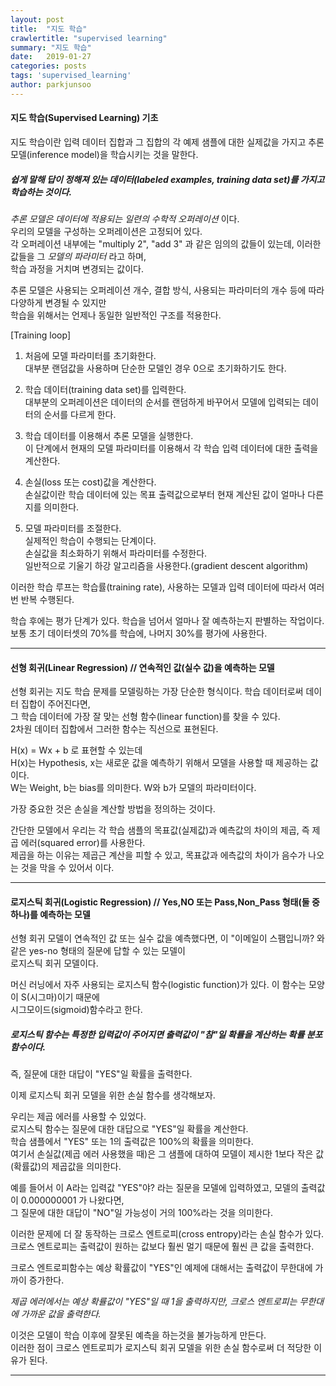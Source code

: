 ```yaml
---
layout: post
title:  "지도 학습"
crawlertitle: "supervised learning"
summary: "지도 학습"
date:   2019-01-27
categories: posts
tags: 'supervised_learning'
author: parkjunsoo
---
```


#### 지도 학습(Supervised Learning) 기초

지도 학습이란 입력 데이터 집합과 그 집합의 각 예제 샘플에 대한 실제값을 가지고 추론 모델(inference model)을 학습시키는 것을 말한다.  

##### 쉽게 말해 답이 정해져 있는 데이터(labeled examples, training data set)를 가지고 학습하는 것이다.  

_추론 모델은 데이터에 적용되는 일련의 수학적 오퍼레이션_ 이다.  
우리의 모델을 구성하는 오퍼레이션은 고정되어 있다.  
각 오퍼레이션 내부에는 "multiply 2", "add 3" 과 같은 임의의 값들이 있는데, 이러한 값들을 그 _모델의 파라미터_ 라고 하며,  
학습 과정을 거치며 변경되는 값이다.  


추론 모델은 사용되는 오퍼레이션 개수, 결합 방식, 사용되는 파라미터의 개수 등에 따라 다양하게 변경될 수 있지만  
학습을 위해서는 언제나 동일한 일반적인 구조를 적용한다.    


[Training loop]


1. 처음에 모델 파라미터를 초기화한다.  
   대부분 랜덤값을 사용하며 단순한 모델인 경우 0으로 초기화하기도 한다.    

2. 학습 데이터(training data set)를 입력한다.  
   대부분의 오퍼레이션은 데이터의 순서를 랜덤하게 바꾸어서 모델에 입력되는 데이터의 순서를 다르게 한다.  
    
3. 학습 데이터를 이용해서 추론 모델을 실행한다.  
   이 단계에서 현재의 모델 파라미터를 이용해서 각 학습 입력 데이터에 대한 출력을 계산한다.  

4. 손실(loss 또는 cost)값을 계산한다.  
   손실값이란 학습 데이터에 있는 목표 출력값으로부터 현재 계산된 값이 얼마나 다른지를 의미한다.  

5. 모델 파라미터를 조절한다.  
   실제적인 학습이 수행되는 단계이다.  
   손실값을 최소화하기 위해서 파라미터를 수정한다.   
   일반적으로 기울기 하강 알고리즘을 사용한다.(gradient descent algorithm)  
   
이러한 학습 루프는 학습률(training rate), 사용하는 모델과 입력 데이터에 따라서 여러 번 반복 수행된다.    

학습 후에는 평가 단계가 있다. 학습을 넘어서 얼마나 잘 예측하는지 판별하는 작업이다.   
보통 초기 데이터셋의 70%를 학습에, 나머지 30%를 평가에 사용한다.  


***

#### 선형 회귀(Linear Regression) // 연속적인 값(실수 값)을 예측하는 모델  

선형 회귀는 지도 학습 문제를 모델링하는 가장 단순한 형식이다. 학습 데이터로써 데이터 집합이 주어진다면,  
그 학습 데이터에 가장 잘 맞는 선형 함수(linear function)를 찾을 수 있다.  
2차원 데이터 집합에서 그러한 함수는 직선으로 표현된다.  

H(x) = Wx + b 로 표현할 수 있는데  
H(x)는 Hypothesis, x는 새로운 값을 예측하기 위해서 모델을 사용할 때 제공하는 값이다.  
W는 Weight, b는 bias를 의미한다.  W와 b가 모델의 파라미터이다.  


가장 중요한 것은 손실을 계산할 방법을 정의하는 것이다.  

간단한 모델에서 우리는 각 학습 샘플의 목표값(실제값)과 예측값의 차이의 제곱, 즉 제곱 에러(squared error)를 사용한다.  
제곱을 하는 이유는 제곱근 계산을 피할 수 있고, 목표값과 에측값의 차이가 음수가 나오는 것을 막을 수 있어서 이다.  

***

#### 로지스틱 회귀(Logistic Regression) // Yes,NO 또는 Pass,Non_Pass 형태(둘 중 하나)를 예측하는 모델  

선형 회귀 모델이 연속적인 값 또는 실수 값을 예측했다면, 이 "이메일이 스팸입니까? 와 같은 yes-no 형태의 질문에 답할 수 있는 모델이  
로지스틱 회귀 모델이다.  

머신 러닝에서 자주 사용되는 로지스틱 함수(logistic function)가 있다. 이 함수는 모양이 S(시그마)이기 때문에   
시그모이드(sigmoid)함수라고 한다.  

##### 로지스틱 함수는 특정한 입력값이 주어지면 출력값이 "참"일 확률을 계산하는 확률 분포 함수이다.  
즉, 질문에 대한 대답이 "YES"일 확률을 출력한다.  


이제 로지스틱 회귀 모델을 위한 손실 함수를 생각해보자.  

우리는 제곱 에러를 사용할 수 있었다.   
로지스틱 함수는 질문에 대한 대답으로 "YES"일 확률을 계산한다.  
학습 샘플에서 "YES" 또는 1의 출력값은 100%의 확률을 의미한다.  
여기서 손실값(제곱 에러 사용했을 때)은 그 샘플에 대하여 모델이 제시한 1보다 작은 값(확률값)의 제곱값을 의미한다.

예를 들어서 이 A라는 입력값 "YES"야? 라는 질문을 모델에 입력하였고, 모델의 출력값이 0.000000001 가 나왔다면,  
그  질문에 대한 대답이 "NO"일 가능성이 거의 100%라는 것을 의미한다.

이러한 문제에 더 잘 동작하는 크로스 엔트로피(cross entropy)라는 손실 함수가 있다.  
크로스 엔트로피는 출력값이 원하는 값보다 훨씬 멀기 때문에 훨씬 큰 값을 출력한다.  

크로스 엔트로피함수는 예상 확률값이 "YES"인 예제에 대해서는 출력값이 무한대에 가까이 증가한다.   


_제곱 에러에서는 예상 확률값이 "YES"일 때 1을 출력하지만, 크로스 엔트로피는 무한대에 가까운 값을 출력한다._


이것은 모델이 학습 이후에 잘못된 예측을 하는것을 불가능하게 만든다.  
이러한 점이 크로스 엔트로피가 로지스틱 회귀 모델을 위한 손실 함수로써 더 적당한 이유가 된다.  

***


